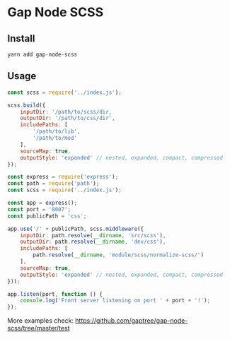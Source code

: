 # Gap Node SCSS

## Install

```shell
yarn add gap-node-scss
```

## Usage

```javascript
const scss = require('../index.js');

scss.build({
    inputDir: '/path/to/scss/dir,
    outputDir: '/path/to/css/dir',
    includePaths: [
        '/path/to/lib',
        '/path/to/mod'
    ],
    sourceMap: true,
    outputStyle: 'expanded' // nested, expanded, compact, compressed
});
```

```javascript
const express = require('express');
const path = require('path');
const scss = require('../index.js');

const app = express();
const port = '8007';
const publicPath = 'css';

app.use('/' + publicPath, scss.middleware({
    inputDir: path.resolve(__dirname, 'src/scss'),
    outputDir: path.resolve(__dirname, 'dev/css'),
    includePaths: [
        path.resolve(__dirname, 'module/scss/normalize-scss/')
    ],
    sourceMap: true,
    outputStyle: 'expanded' // nested, expanded, compact, compressed
}));

app.listen(port, function () {
    console.log('Front server listening on port ' + port + '!');
});
```

More examples check: <https://github.com/gaptree/gap-node-scss/tree/master/test>
